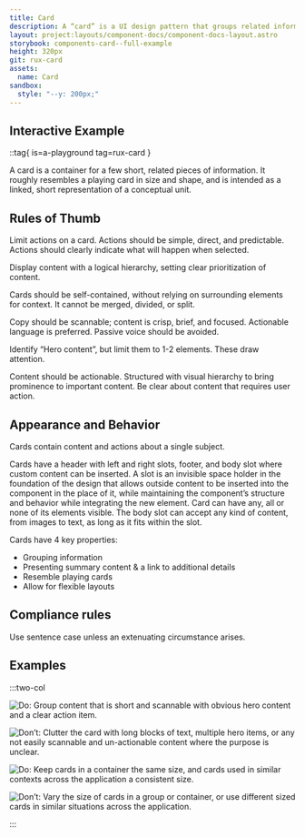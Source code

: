 ```yaml
---
title: Card
description: A “card” is a UI design pattern that groups related information in a flexible-size container visually resembling a playing card. Within the Astro system, card sits on top of a container.
layout: project:layouts/component-docs/component-docs-layout.astro
storybook: components-card--full-example
height: 320px
git: rux-card
assets:
  name: Card
sandbox:
  style: "--y: 200px;"
---
```

## Interactive Example

::tag{ is=a-playground tag=rux-card }

A card is a container for a few short, related pieces of information. It roughly resembles a playing card in size and shape, and is intended as a linked, short representation of a conceptual unit.

## Rules of Thumb

Limit actions on a card. Actions should be simple, direct, and predictable. Actions should clearly indicate what will happen when selected.

Display content with a logical hierarchy, setting clear prioritization of content.

Cards should be self-contained, without relying on surrounding elements for context. It cannot be merged, divided, or split.

Copy should be scannable; content is crisp, brief, and focused. Actionable language is preferred. Passive voice should be avoided.

Identify “Hero content”, but limit them to 1-2 elements. These draw attention.

Content should be actionable. Structured with visual hierarchy to bring prominence to important content. Be clear about content that requires user action.

## Appearance and Behavior

Cards contain content and actions about a single subject.

Cards have a header with left and right slots, footer, and body slot where custom content can be inserted. A slot is an invisible space holder in the foundation of the design that allows outside content to be inserted into the component in the place of it, while maintaining the component’s structure and behavior while integrating the new element. Card can have any, all or none of its elements visible. The body slot can accept any kind of content, from images to text, as long as it fits within the slot.

Cards have 4 key properties:

- Grouping information
- Presenting summary content & a link to additional details
- Resemble playing cards
- Allow for flexible layouts

## Compliance rules

Use sentence case unless an extenuating circumstance arises.

## Examples

:::two-col

![Do: Group content that is short and scannable with obvious hero content and a clear action item.](/img/components/card/card-do-1.webp "Do: Group content that is short and scannable with obvious hero content and a clear action item.")

![Don’t: Clutter the card with long blocks of text, multiple hero items, or any not easily scannable and un-actionable content where the purpose is unclear. ](/img/components/card/card-dont-1.webp "Don’t: Clutter the card with long blocks of text, multiple hero items, or any not easily scannable and un-actionable content where the purpose is unclear. ")

![Do: Keep cards in a container the same size, and cards used in similar contexts across the application a consistent size. ](/img/components/card/card-do-2.webp "Do: Keep cards in a container the same size, and cards used in similar contexts across the application a consistent size. ")

![Don’t: Vary the size of cards in a group or container, or use different sized cards in similar situations across the application. ](/img/components/card/card-dont-2.webp "Don’t: Vary the size of cards in a group or container, or use different sized cards in similar situations across the application. ")

:::
